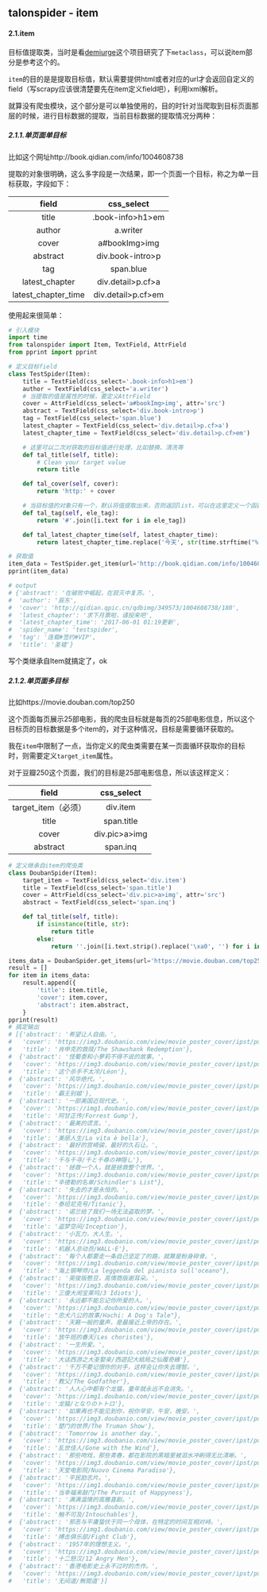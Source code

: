 ## talonspider - item

#### 2.1.item

目标值提取类，当时是看[demiurge](https://github.com/matiasb/demiurge)这个项目研究了下`metaclass`，可以说item部分是参考这个的。

`item`的目的是是提取目标值，默认需要提供html或者对应的url才会返回自定义的field（写scrapy应该很清楚要先在item定义field吧），利用lxml解析。

就算没有爬虫模块，这个部分是可以单独使用的，目的时针对当爬取到目标页面那层的时候，进行目标数据的提取，当前目标数据的提取情况分两种：

##### 2.1.1.单页面单目标

比如这个网址http://book.qidian.com/info/1004608738

提取的对象很明确，这么多字段是一次结果，即一个页面一个目标，称之为单一目标获取，字段如下：

|        field        |     css_select     |
| :-----------------: | :----------------: |
|        title        |  .book-info>h1>em  |
|       author        |      a.writer      |
|        cover        |   a#bookImg>img    |
|      abstract       |  div.book-intro>p  |
|         tag         |     span.blue      |
|   latest_chapter    | div.detail>p.cf>a  |
| latest_chapter_time | div.detail>p.cf>em |

使用起来很简单：

```python
# 引入模块
import time
from talonspider import Item, TextField, AttrField
from pprint import pprint

# 定义目标field
class TestSpider(Item):
    title = TextField(css_select='.book-info>h1>em')
    author = TextField(css_select='a.writer')
    # 当提取的值是属性的时候，要定义AttrField
    cover = AttrField(css_select='a#bookImg>img', attr='src')
    abstract = TextField(css_select='div.book-intro>p')
    tag = TextField(css_select='span.blue')
    latest_chapter = TextField(css_select='div.detail>p.cf>a')
    latest_chapter_time = TextField(css_select='div.detail>p.cf>em')

    # 这里可以二次对获取的目标值进行处理，比如替换、清洗等
    def tal_title(self, title):
        # Clean your target value
        return title

    def tal_cover(self, cover):
        return 'http:' + cover

    # 当目标值的对象只有一个，默认将值提取出来，否则返回list，可以在这里定义一个函数进行循环提取
    def tal_tag(self, ele_tag):
        return '#'.join([i.text for i in ele_tag])

    def tal_latest_chapter_time(self, latest_chapter_time):
        return latest_chapter_time.replace('今天', str(time.strftime("%Y-%m-%d ", time.localtime())))

# 获取值
item_data = TestSpider.get_item(url='http://book.qidian.com/info/1004608738')
pprint(item_data)

# output
# {'abstract': '在破败中崛起，在寂灭中复苏。',
#  'author': '辰东',
#  'cover': 'http://qidian.qpic.cn/qdbimg/349573/1004608738/180',
#  'latest_chapter': '求下月票啦，请投来吧',
#  'latest_chapter_time': '2017-06-01 01:19更新',
#  'spider_name': 'testspider',
#  'tag': '连载#签约#VIP',
#  'title': '圣墟'}
```

写个类继承自Item就搞定了，ok

##### 2.1.2.单页面多目标

比如https://movie.douban.com/top250

这个页面每页展示25部电影，我的爬虫目标就是每页的25部电影信息，所以这个目标页的目标数据是多个item的，对于这种情况，目标是需要循环获取的。

我在`item`中限制了一点，当你定义的爬虫类需要在某一页面循环获取你的目标时，则需要定义`target_item`属性。

对于豆瓣250这个页面，我们的目标是25部电影信息，所以该这样定义：

|      field      |  css_select   |
| :-------------: | :-----------: |
| target_item（必须） |   div.item    |
|      title      |  span.title   |
|      cover      | div.pic>a>img |
|    abstract     |   span.inq    |



```python
# 定义继承自item的爬虫类
class DoubanSpider(Item):
    target_item = TextField(css_select='div.item')
    title = TextField(css_select='span.title')
    cover = AttrField(css_select='div.pic>a>img', attr='src')
    abstract = TextField(css_select='span.inq')

    def tal_title(self, title):
        if isinstance(title, str):
            return title
        else:
            return ''.join([i.text.strip().replace('\xa0', '') for i in title])

items_data = DoubanSpider.get_items(url='https://movie.douban.com/top250')
result = []
for item in items_data:
    result.append({
        'title': item.title,
        'cover': item.cover,
        'abstract': item.abstract,
    }
pprint(result)
# 搞定输出
# [{'abstract': '希望让人自由。',
#   'cover': 'https://img3.doubanio.com/view/movie_poster_cover/ipst/public/p480747492.jpg',
#   'title': '肖申克的救赎/The Shawshank Redemption'},
#  {'abstract': '怪蜀黍和小萝莉不得不说的故事。',
#   'cover': 'https://img3.doubanio.com/view/movie_poster_cover/ipst/public/p511118051.jpg',
#   'title': '这个杀手不太冷/Léon'},
#  {'abstract': '风华绝代。',
#   'cover': 'https://img3.doubanio.com/view/movie_poster_cover/ipst/public/p1910813120.jpg',
#   'title': '霸王别姬'},
#  {'abstract': '一部美国近现代史。',
#   'cover': 'https://img1.doubanio.com/view/movie_poster_cover/ipst/public/p510876377.jpg',
#   'title': '阿甘正传/Forrest Gump'},
#  {'abstract': '最美的谎言。',
#   'cover': 'https://img3.doubanio.com/view/movie_poster_cover/ipst/public/p510861873.jpg',
#   'title': '美丽人生/La vita è bella'},
#  {'abstract': '最好的宫崎骏，最好的久石让。',
#   'cover': 'https://img3.doubanio.com/view/movie_poster_cover/ipst/public/p1910830216.jpg',
#   'title': '千与千寻/千と千尋の神隠し'},
#  {'abstract': '拯救一个人，就是拯救整个世界。',
#   'cover': 'https://img3.doubanio.com/view/movie_poster_cover/ipst/public/p492406163.jpg',
#   'title': "辛德勒的名单/Schindler's List"},
#  {'abstract': '失去的才是永恒的。',
#   'cover': 'https://img3.doubanio.com/view/movie_poster_cover/ipst/public/p457760035.jpg',
#   'title': '泰坦尼克号/Titanic'},
#  {'abstract': '诺兰给了我们一场无法盗取的梦。',
#   'cover': 'https://img3.doubanio.com/view/movie_poster_cover/ipst/public/p513344864.jpg',
#   'title': '盗梦空间/Inception'},
#  {'abstract': '小瓦力，大人生。',
#   'cover': 'https://img3.doubanio.com/view/movie_poster_cover/ipst/public/p449665982.jpg',
#   'title': '机器人总动员/WALL·E'},
#  {'abstract': '每个人都要走一条自己坚定了的路，就算是粉身碎骨。',
#   'cover': 'https://img1.doubanio.com/view/movie_poster_cover/ipst/public/p511146957.jpg',
#   'title': "海上钢琴师/La leggenda del pianista sull'oceano"},
#  {'abstract': '英俊版憨豆，高情商版谢耳朵。',
#   'cover': 'https://img3.doubanio.com/view/movie_poster_cover/ipst/public/p579729551.jpg',
#   'title': '三傻大闹宝莱坞/3 Idiots'},
#  {'abstract': '永远都不能忘记你所爱的人。',
#   'cover': 'https://img3.doubanio.com/view/movie_poster_cover/ipst/public/p524964016.jpg',
#   'title': "忠犬八公的故事/Hachi: A Dog's Tale"},
#  {'abstract': '天籁一般的童声，是最接近上帝的存在。',
#   'cover': 'https://img3.doubanio.com/view/movie_poster_cover/ipst/public/p1910824951.jpg',
#   'title': '放牛班的春天/Les choristes'},
#  {'abstract': '一生所爱。',
#   'cover': 'https://img3.doubanio.com/view/movie_poster_cover/ipst/public/p2455050536.jpg',
#   'title': '大话西游之大圣娶亲/西遊記大結局之仙履奇緣'},
#  {'abstract': '千万不要记恨你的对手，这样会让你失去理智。',
#   'cover': 'https://img3.doubanio.com/view/movie_poster_cover/ipst/public/p1853232210.jpg',
#   'title': '教父/The Godfather'},
#  {'abstract': '人人心中都有个龙猫，童年就永远不会消失。',
#   'cover': 'https://img1.doubanio.com/view/movie_poster_cover/ipst/public/p1910829638.jpg',
#   'title': '龙猫/となりのトトロ'},
#  {'abstract': '如果再也不能见到你，祝你早安，午安，晚安。',
#   'cover': 'https://img3.doubanio.com/view/movie_poster_cover/ipst/public/p479682972.jpg',
#   'title': '楚门的世界/The Truman Show'},
#  {'abstract': 'Tomorrow is another day.',
#   'cover': 'https://img3.doubanio.com/view/movie_poster_cover/ipst/public/p1963126880.jpg',
#   'title': '乱世佳人/Gone with the Wind'},
#  {'abstract': '那些吻戏，那些青春，都在影院的黑暗里被泪水冲刷得无比清晰。',
#   'cover': 'https://img3.doubanio.com/view/movie_poster_cover/ipst/public/p1910901025.jpg',
#   'title': '天堂电影院/Nuovo Cinema Paradiso'},
#  {'abstract': '平民励志片。',
#   'cover': 'https://img1.doubanio.com/view/movie_poster_cover/ipst/public/p1312700628.jpg',
#   'title': '当幸福来敲门/The Pursuit of Happyness'},
#  {'abstract': '满满温情的高雅喜剧。',
#   'cover': 'https://img3.doubanio.com/view/movie_poster_cover/ipst/public/p1454261925.jpg',
#   'title': '触不可及/Intouchables'},
#  {'abstract': '邪恶与平庸蛰伏于同一个母体，在特定的时间互相对峙。',
#   'cover': 'https://img1.doubanio.com/view/movie_poster_cover/ipst/public/p1910926158.jpg',
#   'title': '搏击俱乐部/Fight Club'},
#  {'abstract': '1957年的理想主义。',
#   'cover': 'https://img3.doubanio.com/view/movie_poster_cover/ipst/public/p2173577632.jpg',
#   'title': '十二怒汉/12 Angry Men'},
#  {'abstract': '香港电影史上永不过时的杰作。',
#   'cover': 'https://img3.doubanio.com/view/movie_poster_cover/ipst/public/p2233971046.jpg',
#   'title': '无间道/無間道'}]
```

